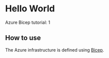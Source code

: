 # Hello World

Azure Bicep tutorial: 1

## How to use

The Azure infrastructure is defined using [Bicep](https://docs.microsoft.com/azure/azure-resource-manager/bicep/).
